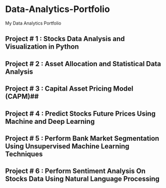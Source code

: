 # Data-Analytics-Portfolio
My Data Analytics Portfolio


## Project # 1 : Stocks Data Analysis and Visualization in Python 
## Project # 2 : Asset Allocation and Statistical Data Analysis
## Project # 3 : Capital Asset Pricing Model (CAPM)##
## Project # 4 : Predict Stocks Future Prices Using Machine and Deep Learning
## Project # 5 : Perform Bank Market Segmentation Using Unsupervised Machine Learning Techniques
## Project # 6 : Perform Sentiment Analysis On Stocks Data Using Natural Language Processing

